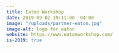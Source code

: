 ```yaml
---
title: Eaton Workshop
date: 2019-09-02 19:11:00 -04:00
image: "/uploads/partner-eaton.jpg"
image-alt: logo for eaton
website: https://www.eatonworkshop.com/
is-2019: true
---
```


